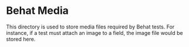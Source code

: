 # Behat Media

This directory is used to store media files required by Behat tests. For
instance, if a test must attach an image to a field, the image file would be
stored here.
